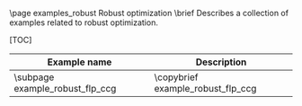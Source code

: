 \page examples_robust Robust optimization
\brief Describes a collection of examples related to robust optimization.

[TOC]

| Example name                            | Description                               | 
|-----------------------------------------|-------------------------------------------|
| \subpage example_robust_flp_ccg         | \copybrief example_robust_flp_ccg         |
